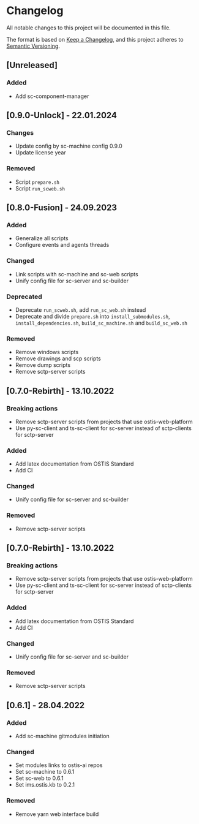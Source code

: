 # Changelog
All notable changes to this project will be documented in this file.

The format is based on [Keep a Changelog](https://keepachangelog.com/en/1.0.0/),
and this project adheres to [Semantic Versioning](https://semver.org/spec/v2.0.0.html).

## [Unreleased]

### Added

- Add sc-component-manager

## [0.9.0-Unlock] - 22.01.2024

### Changes

- Update config by sc-machine config 0.9.0
- Update license year

### Removed

- Script `prepare.sh`
- Script `run_scweb.sh`

## [0.8.0-Fusion] - 24.09.2023

### Added

- Generalize all scripts
- Configure events and agents threads

### Changed

- Link scripts with sc-machine and sc-web scripts
- Unify config file for sc-server and sc-builder

### Deprecated

- Deprecate `run_scweb.sh`, add `run_sc_web.sh` instead
- Deprecate and divide `prepare.sh` into `install_submodules.sh`, `install_dependencies.sh`, `build_sc_machine.sh` and `build_sc_web.sh`

### Removed

- Remove windows scripts
- Remove drawings and scp scripts
- Remove dump scripts
- Remove sctp-server scripts

## [0.7.0-Rebirth] - 13.10.2022

### Breaking actions

- Remove sctp-server scripts from projects that use ostis-web-platform
- Use py-sc-client and ts-sc-client for sc-server instead of sctp-clients for sctp-server

### Added

- Add latex documentation from OSTIS Standard
- Add CI

### Changed

- Unify config file for sc-server and sc-builder

### Removed

- Remove sctp-server scripts


## [0.7.0-Rebirth] - 13.10.2022

### Breaking actions

- Remove sctp-server scripts from projects that use ostis-web-platform
- Use py-sc-client and ts-sc-client for sc-server instead of sctp-clients for sctp-server

### Added

- Add latex documentation from OSTIS Standard
- Add CI

### Changed

- Unify config file for sc-server and sc-builder

### Removed

- Remove sctp-server scripts

## [0.6.1] - 28.04.2022

### Added

- Add sc-machine gitmodules initiation

### Changed

- Set modules links to ostis-ai repos
- Set sc-machine to 0.6.1
- Set sc-web to 0.6.1
- Set ims.ostis.kb to 0.2.1

### Removed

- Remove yarn web interface build
